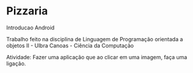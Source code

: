 # Pizzaria
Introducao Android

Trabalho feito na disciplina de Linguagem de Programação orientada a objetos II - Ulbra Canoas - Ciência da Computação

Atividade:
Fazer uma aplicação que ao clicar em uma imagem, faça uma ligação.
